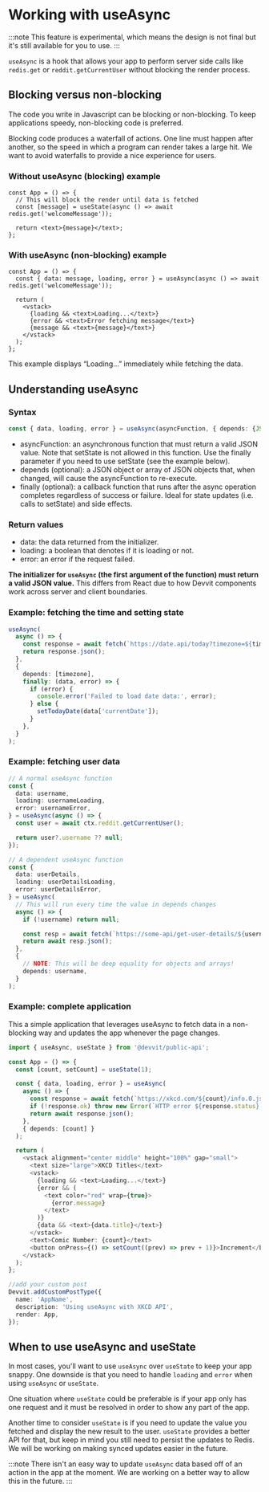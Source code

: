 # Working with useAsync

:::note
This feature is experimental, which means the design is not final but it's still available for you to use.
:::

`useAsync` is a hook that allows your app to perform server side calls like `redis.get` or `reddit.getCurrentUser` without blocking the render process.

## Blocking versus non-blocking

The code you write in Javascript can be blocking or non-blocking. To keep applications speedy, non-blocking code is preferred.

Blocking code produces a waterfall of actions. One line must happen after another, so the speed in which a program can render takes a large hit. We want to avoid waterfalls to provide a nice experience for users.

### Without useAsync (blocking) example

```tsx
const App = () => {
  // This will block the render until data is fetched
  const [message] = useState(async () => await redis.get('welcomeMessage'));

  return <text>{message}</text>;
};
```

### With useAsync (non-blocking) example

```tsx
const App = () => {
  const { data: message, loading, error } = useAsync(async () => await redis.get('welcomeMessage'));

  return (
    <vstack>
      {loading && <text>Loading...</text>}
      {error && <text>Error fetching message</text>}
      {message && <text>{message}</text>}
    </vstack>
  );
};
```

This example displays “Loading…” immediately while fetching the data.

## Understanding useAsync

### Syntax

```ts
const { data, loading, error } = useAsync(asyncFunction, { depends: {JSON object}, finally: () => { function }  });
```

- asyncFunction: an asynchronous function that must return a valid JSON value. Note that setState is not allowed in this function. Use the finally parameter if you need to use setState (see the example below).
- depends (optional): a JSON object or array of JSON objects that, when changed, will cause the asyncFunction to re-execute.
- finally (optional): a callback function that runs after the async operation completes regardless of success or failure. Ideal for state updates (i.e. calls to setState) and side effects.

### Return values

- data: the data returned from the initializer.
- loading: a boolean that denotes if it is loading or not.
- error: an error if the request failed.

**The initializer for `useAsync` (the first argument of the function) must return a valid JSON value.** This differs from React due to how Devvit components work across server and client boundaries.

### Example: fetching the time and setting state

```ts
useAsync(
  async () => {
    const response = await fetch(`https://date.api/today?timezone=${timezone}`);
    return response.json();
  },
  {
    depends: [timezone],
    finally: (data, error) => {
      if (error) {
        console.error('Failed to load date data:', error);
      } else {
        setTodayDate(data['currentDate']);
      }
    },
  }
);
```

### Example: fetching user data

```ts
// A normal useAsync function
const {
  data: username,
  loading: usernameLoading,
  error: usernameError,
} = useAsync(async () => {
  const user = await ctx.reddit.getCurrentUser();

  return user?.username ?? null;
});

// A dependent useAsync function
const {
  data: userDetails,
  loading: userDetailsLoading,
  error: userDetailsError,
} = useAsync(
  // This will run every time the value in depends changes
  async () => {
    if (!username) return null;

    const resp = await fetch(`https://some-api/get-user-details/${username}`);
    return await resp.json();
  },
  {
    // NOTE: This will be deep equality for objects and arrays!
    depends: username,
  }
);
```

### Example: complete application

This a simple application that leverages useAsync to fetch data in a non-blocking way and updates the app whenever the page changes.

```ts
import { useAsync, useState } from '@devvit/public-api';

const App = () => {
  const [count, setCount] = useState(1);

  const { data, loading, error } = useAsync(
    async () => {
      const response = await fetch(`https://xkcd.com/${count}/info.0.json`);
      if (!response.ok) throw new Error(`HTTP error ${response.status}: ${response.statusText}`);
      return await response.json();
    },
    { depends: [count] }
  );

  return (
    <vstack alignment="center middle" height="100%" gap="small">
      <text size="large">XKCD Titles</text>
      <vstack>
        {loading && <text>Loading...</text>}
        {error && (
          <text color="red" wrap={true}>
            {error.message}
          </text>
        )}
        {data && <text>{data.title}</text>}
      </vstack>
      <text>Comic Number: {count}</text>
      <button onPress={() => setCount((prev) => prev + 1)}>Increment</button>
    </vstack>
  );
};

//add your custom post
Devvit.addCustomPostType({
  name: 'AppName',
  description: 'Using useAsync with XKCD API',
  render: App,
});
```

## When to use useAsync and useState

In most cases, you'll want to use `useAsync` over `useState` to keep your app snappy. One downside is that you need to handle `loading` and `error` when using `useAsync` or `useState`.

One situation where `useState` could be preferable is if your app only has one request and it must be resolved in order to show any part of the app.

Another time to consider `useState` is if you need to update the value you fetched and display the new result to the user. `useState` provides a better API for that, but keep in mind you still need to persist the updates to Redis. We will be working on making synced updates easier in the future.

:::note
There isn't an easy way to update `useAsync` data based off of an action in the app at the moment. We are working on a better way to allow this in the future.
:::
